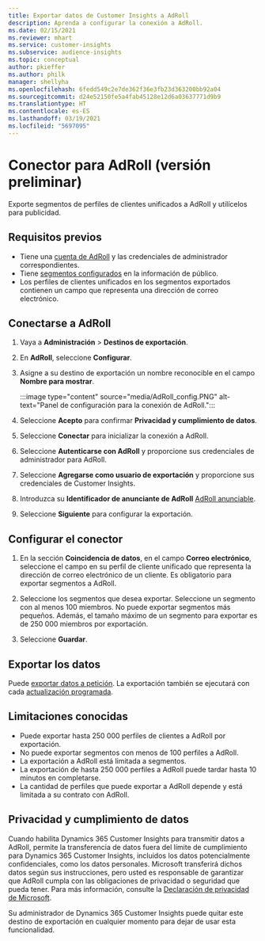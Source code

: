```yaml
---
title: Exportar datos de Customer Insights a AdRoll
description: Aprenda a configurar la conexión a AdRoll.
ms.date: 02/15/2021
ms.reviewer: mhart
ms.service: customer-insights
ms.subservice: audience-insights
ms.topic: conceptual
author: pkieffer
ms.author: philk
manager: shellyha
ms.openlocfilehash: 6fedd549c2e7de362f36e3fb23d363200bb92a04
ms.sourcegitcommit: d24e52150fe5a4fab45128e12d6a03637771d9b9
ms.translationtype: HT
ms.contentlocale: es-ES
ms.lasthandoff: 03/19/2021
ms.locfileid: "5697095"
---
```

# <a name="connector-for-adroll-preview"></a>Conector para AdRoll (versión preliminar)

Exporte segmentos de perfiles de clientes unificados a AdRoll y utilícelos para publicidad. 

## <a name="prerequisites"></a>Requisitos previos

-   Tiene una [cuenta de AdRoll](https://www.adroll.com/) y las credenciales de administrador correspondientes.
-   Tiene [segmentos configurados](segments.md) en la información de público.
-   Los perfiles de clientes unificados en los segmentos exportados contienen un campo que representa una dirección de correo electrónico.

## <a name="connect-to-adroll"></a>Conectarse a AdRoll

1. Vaya a **Administración** > **Destinos de exportación**.

1. En **AdRoll**, seleccione **Configurar**.

1. Asigne a su destino de exportación un nombre reconocible en el campo **Nombre para mostrar**.

   :::image type="content" source="media/AdRoll_config.PNG" alt-text="Panel de configuración para la conexión de AdRoll.":::

1. Seleccione **Acepto** para confirmar **Privacidad y cumplimiento de datos**.

1. Seleccione **Conectar** para inicializar la conexión a AdRoll.

1. Seleccione **Autenticarse con AdRoll** y proporcione sus credenciales de administrador para AdRoll. 

1. Seleccione **Agregarse como usuario de exportación** y proporcione sus credenciales de Customer Insights.

1. Introduzca su **Identificador de anunciante de AdRoll** [AdRoll anunciable](https://help.adroll.com/hc/en-us/articles/212011838-Advertiser-Profiles).

1. Seleccione **Siguiente** para configurar la exportación.

## <a name="configure-the-connector"></a>Configurar el conector

1. En la sección **Coincidencia de datos**, en el campo **Correo electrónico**, seleccione el campo en su perfil de cliente unificado que representa la dirección de correo electrónico de un cliente. Es obligatorio para exportar segmentos a AdRoll.

1. Seleccione los segmentos que desea exportar. Seleccione un segmento con al menos 100 miembros. No puede exportar segmentos más pequeños. Además, el tamaño máximo de un segmento para exportar es de 250 000 miembros por exportación. 

1. Seleccione **Guardar**.

## <a name="export-the-data"></a>Exportar los datos

Puede [exportar datos a petición](export-destinations.md). La exportación también se ejecutará con cada [actualización programada](system.md#schedule-tab).

## <a name="known-limitations"></a>Limitaciones conocidas

- Puede exportar hasta 250 000 perfiles de clientes a AdRoll por exportación.
- No puede exportar segmentos con menos de 100 perfiles a AdRoll. 
- La exportación a AdRoll está limitada a segmentos.
- La exportación de hasta 250 000 perfiles a AdRoll puede tardar hasta 10 minutos en completarse. 
- La cantidad de perfiles que puede exportar a AdRoll depende y está limitada a su contrato con AdRoll.

## <a name="data-privacy-and-compliance"></a>Privacidad y cumplimiento de datos

Cuando habilita Dynamics 365 Customer Insights para transmitir datos a AdRoll, permite la transferencia de datos fuera del límite de cumplimiento para Dynamics 365 Customer Insights, incluidos los datos potencialmente confidenciales, como los datos personales. Microsoft transferirá dichos datos según sus instrucciones, pero usted es responsable de garantizar que AdRoll cumpla con las obligaciones de privacidad o seguridad que pueda tener. Para más información, consulte la [Declaración de privacidad de Microsoft](https://go.microsoft.com/fwlink/?linkid=396732).

Su administrador de Dynamics 365 Customer Insights puede quitar este destino de exportación en cualquier momento para dejar de usar esta funcionalidad.
